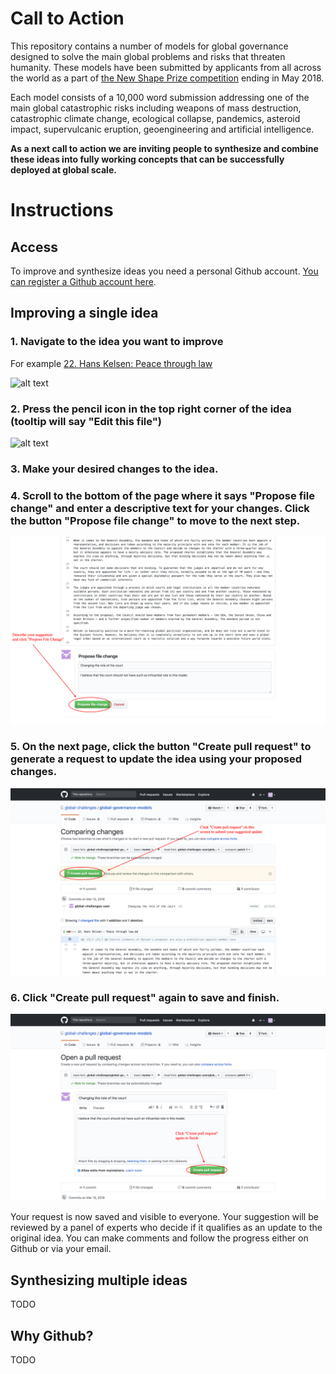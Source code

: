 # Call to Action

This repository contains a number of models for global governance designed to solve the main global problems and risks that threaten humanity. These models have been submitted by applicants from all across the world as a part of [the New Shape Prize competition](https://globalchallenges.org/en/our-work/the-new-shape-prize) ending in May 2018.

Each model consists of a 10,000 word submission addressing one of the main global catastrophic risks including weapons of mass destruction, catastrophic climate change, ecological collapse, pandemics, asteroid impact, supervulcanic eruption, geoengineering and artificial intelligence.

**As a next call to action we are inviting people to synthesize and combine these ideas into fully working concepts that can be successfully deployed at global scale.**

# Instructions

## Access
To improve and synthesize ideas you need a personal Github account. [You can register a Github account here](https://github.com/join).


## Improving a single idea

### 1. Navigate to the idea you want to improve
For example [22. Hans Kelsen: Peace through law
](https://github.com/global-challenges/global-governance-models/blob/master/22.%20Hans%20Kelsen%20-%20Peace%20through%20law.md)

![alt text](https://raw.githubusercontent.com/global-challenges/global-governance-models/master/images/1.png)

### 2. Press the pencil icon in the top right corner of the idea (tooltip will say "Edit this file")

![alt text](https://raw.githubusercontent.com/global-challenges/global-governance-models/master/images/2.png)



### 3. Make your desired changes to the idea.

### 4. Scroll to the bottom of the page where it says "Propose file change" and enter a descriptive text for your changes. Click the button "Propose file change" to move to the next step.


![alt text](https://raw.githubusercontent.com/global-challenges/global-governance-models/master/images/3.png)

### 5. On the next page, click the button "Create pull request" to generate a request to update the idea using your proposed changes.

![alt text](https://raw.githubusercontent.com/global-challenges/global-governance-models/master/images/4.png)

### 6. Click "Create pull request" again to save and finish.

![alt text](https://raw.githubusercontent.com/global-challenges/global-governance-models/master/images/5.png)

Your request is now saved and visible to everyone. Your suggestion will be reviewed by a panel of experts who decide if it qualifies as an update to the original idea. You can make comments and follow the progress either on Github or via your email.


## Synthesizing multiple ideas

TODO

## Why Github?

TODO